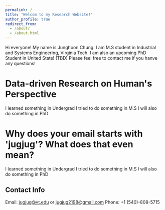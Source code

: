 ```yaml
---
permalink: /
title: "Welcom to my Research Website!"
author_profile: true
redirect_from: 
  - /about/
  - /about.html
---
```


Hi everyone!
My name is Junghoon Chung. 
I am M.S student in Industrial and Systems Engineering, Virginia Tech.
I am also an upcoming PhD Student in United State! (TBD)
Please feel free to contact me if you hanve any questions!

Data-driven Research on Human's Perspective
======
I learned something in Undergrad
I tried to do something in M.S
I will also do something in PhD

Why does your email starts with 'jugjug'? What does that even mean?
======
I learned something in Undergrad
I tried to do something in M.S
I will also do something in PhD

Contact Info
------
Email: jugjug@vt.edu or jugjug2198@gmail.com
Phone: +1 (540)-808-5715
